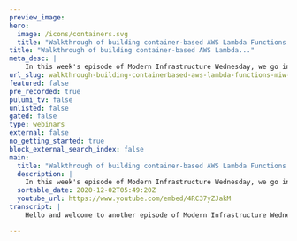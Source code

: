 ```yaml
---
preview_image:
hero:
  image: /icons/containers.svg
  title: "Walkthrough of building container-based AWS Lambda Functions | MIW 2020-12-02"
title: "Walkthrough of building container-based AWS Lambda..."
meta_desc: |
    In this week's episode of Modern Infrastructure Wednesday, we go in-depth on the container-based AWS Lambda functions demo: https://www.youtube.com...
url_slug: walkthrough-building-containerbased-aws-lambda-functions-miw-20201202
featured: false
pre_recorded: true
pulumi_tv: false
unlisted: false
gated: false
type: webinars
external: false
no_getting_started: true
block_external_search_index: false
main:
  title: "Walkthrough of building container-based AWS Lambda Functions | MIW 2020-12-02"
  description: |
    In this week's episode of Modern Infrastructure Wednesday, we go in-depth on the container-based AWS Lambda functions demo: https://www.youtube.com/watch?v=gB9T1aW3gSk  We walk through each line of code, showing how it works as well as what's in the `Dockerfile` to build the image.  Code for this episode available here:  https://github.com/pulumi/pulumitv/tree/master/modern-infrastructure-wednesday/2020-12-02  Today's example is in TypeScript, but Pulumi makes it easy to stand up infrastructure in your favorite languages including JavaScript, Python, C#, and Go - saving time over legacy tools like CloudFormation and Hashicorp Terraform.  https://www.pulumi.com/docs/get-started/?utm_campaign=PulumiTV&utm_source=youtube.com&utm_medium=video
  sortable_date: 2020-12-02T05:49:20Z
  youtube_url: https://www.youtube.com/embed/4RC37yZJakM
transcript: |
    Hello and welcome to another episode of Modern Infrastructure Wednesday. Today, we're gonna be going over the demo that I built for showing how to use container based uh lambda functions. And so we're gonna walk through that code in depth since in the video, it was a kind of a quick take on just how to build an application and kind of show the demo of the application but never, never really walk through it uh in depth. And so we're gonna do that in this video today. If we kind of start at the beginning, we import a couple of libraries. Uh We're building a typescript application today. Uh Pulumi obviously does support uh go dot net as well as Python in addition to no Js. So, but here we're using typescript. Uh So I I create this bucket um you know, simply just call, you know, a new bucket. Uh Here we just name it bucket. But uh obviously, that's just the, the name we're using within Pulumi uh with Pulumi auto naming capabilities. Uh These actually end up being transformed into, into suffixed uh names in the actual uh cloud provider. In this case, aws uh this next line here, we're, we're, we're using this convenience library, Aws X. This is a crosswalk for Aws. It's a convenience library from Pulumi. And then here we just build and push image and it builds a uh the image and pushes it into a repository within ECR. And so actually, if we go to uh our console, the Pulumi console, we can actually see those resources uh here in our stack. And if I open this up, uh we can actually see the, the name of the bucket uh is, you know, is suffix like this. And then the same thing with I, if I go look at the sample app repository, we can actually see uh this particular repository um in ECR and we can also uh oops what's going on here. Uh here, sorry II I had updated something without uh publishing it. But here we can see that the repository names um as well as the images that is what I meant to do uh as well as the images that have been pushed um into that repository. So that's kind of how that works. Um And so again, you know, this is all auto named as part of the plume. And so uh yes, so we, we have the bucket, we have the image uh in order to execute a lambda function, obviously, that lambda function needs to have uh im role and permissions. And so we create that role here, thumbnail role and we attach a policy called uh uh and the Aws Land, the full access policy. So actually, here we're using a managed policy yarn that A LE S provides. Uh You'll note that this is actually a um an OM. Uh And so, so that's how this is how we uh actually bring this in here. So that's kind of, or a, as an rather, it's a, it's a set of constants. Uh So that's how we bring that into there. And so um once we have those, we just create the function, that's what this line is here on line 20. And so the function takes that image uh Ur I. So we have that image UR I from above. Um And this is an output of this particular image and then we also give it the role that we created. So those things combined allow us to create the function that actually executes. And I'm going to go into how that function works in a second. Um After that, the rest of the code is actually fairly simple as well. We, we create a not we create a uh on object created. This is again a convenience in the uh Pulumi library where we hook up the S3 uh bucket notifications to our function. And so uh every time there's a new object created in that bucket in this particular bucket, we will uh the name of the handler is on new video. This could be any name And then uh we give it the, the function that we want to execute uh whenever a new bucket, uh whenever a new bucket object is created. And then we specifically filter for uh this uh MP four suffix. And then finally, just to kind of, you know, for the sake of the demo, I also uh throw in a, an additional um uh a function that, that we create here. So again, uh we can create another ono created uh notification so that you can see it's actually the same thing. But here, we can give it a new handler name. And in this case, instead of giving it an existing function, I create a new function in line actually. And my in line function uh is simply just a typescript code I create here. And, and you can see the in line function is fairly simple. All it's doing is uh providing some additional information about um what's actually being processed. And again, we give it the a policy. So that's, that's pretty much it um here and you can see this is this is looking for that, that thumbnail that gets written uh once it gets written. And so no, no, you know, nothing, nothing too crazy here. So instead of a role, I just give it a uh a policy um uh because this, this actually creates a role on its own um as well. So that's kind of how all that works. And so really the, the only code left to look at is how do we build that container image? And what is the code uh running within that container image? So if we, if we go over here, we can look at our Docker file and you can see up here, I'm, I'm, I'm pulling uh the I, I'm basing this image off of the uh image that A US has published. Uh This is actually uh using their new uh public uh uh their new public ECR. And so we're grabbing that image from there and then we're just adding a few things that weren't present in the image already. So we're including a few uh utilities, we need those to, to install a couple of other things. So we need unzip to install the A WB cli where we just grab this uh CLI and then we unzip it and install it. And then we similarly need Tar Z to install FFM peg. So we also uh grab that file, uh unpack it and then move that, move that binary into uh somewhere on the path. And then once all that's done, um you know, finally we just copy this handler uh and then set the uh set the entry point to be this uh this handler. And so if we look at this handler, uh it's fairly simple. Um This is exactly the same code you would write in a lambda function. And so uh here, all we're doing is uh we have this, you know, simple run wrapper that, that doesn't exact. And so that's simply shelling out to uh take the file that came in and copy it to the, to the local disc. We run FFM peg against it with the correct FFM peg parameters to, to grab the thumbnail uh that outputs to the thumbnail. And then we finally copy that thumbnail, we create uh back into S3. And so that's how all this is wired together, uh fairly simple and straightforward. And so that really, that's how, that's how the entire example works. And, and like I said, in the, in the short video, you know, it really is just a few dozen lines of code to wire everything together. Pulumi makes it super simple and easy to get started doing this. Uh So yeah, I hope you enjoyed this video. Uh Be really curious to see what you do with, with the the lambda functions using container based uh functions. And I hope to see you next week on moderate infrastructure Wednesday. If you like this video, please leave a comment below. We'd love to hear what other content you would like to see as well as uh please make sure you hit that like and subscribe button. So we know uh you're enjoying the content here. Thanks.

---
```

